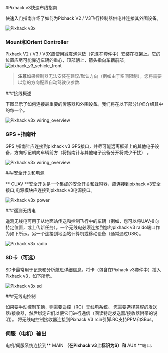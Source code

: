 #Pixhack v3快速布线指南

快速入门指南介绍了如何为Pixhack V2 / V3飞行控制器供电并连接其外围设备。

![Pixhack v3x](../assets/pixhack_v3x.png)

### Mount和Orient Controller

Pixhack V2 / V3 / V3X应使用减震泡沫垫（包含在套件中）安装在框架上。它的位置应尽可能靠近车辆的重心，顶部朝上，箭头指向车辆前部。
![pixhack_v3_vehicle_front](../assets/pixhack_v3_vehicle_front.jpg)

> **注意**如果控制器无法安装在建议/默认方向（例如由于空间限制），您将需要以您的方向配置自动驾驶仪参数.

###接线概述

下图显示了如何连接最重要的传感器和外围设备。我们将在以下部分详细介绍其中的每一个。

![Pixhack v3x wiring_overview](../assets/pixhack_v3_wiring_overview.jpg)




### GPS +指南针

GPS /指南针应连接到pixhack v3 GPS接口，并尽可能远离框架上的其他电子设备，方向标记朝向车辆前方（将指南针与其他电子设备分开将减少干扰） 。

![Pixhack v3x wiring_overview](../assets/pixhack_v3_gps.jpg)

###安全开关和电源

** CUAV **安全开关是一个集成的安全开关和蜂鸣器，应连接到pixhack v3安全接口;电源模块应连接到pixhack v3电源接口。

![Pixhack v3x power](../assets/pixhack_v3_power_and_safe.jpg)

###遥测无线电

遥测无线电可用于从地面站传送和控制飞行中的车辆（例如，您可以将UAV指向特定位置，或上传新任务）。一个无线电必须连接到您的pixhack v3 raido端口作为如下所示。另一个连接到地面站计算机或移动设备（通常通过USB）。

![Pixhack v3x radio](../assets/pixhack_v3_radio.jpg)

### SD卡（可选）

SD卡最常用于记录和分析航班详细信息。将卡（包含在Pixhack v3套件中）插入Pixhack v3，如下所示。

![Pixhack v3x sd](../assets/pixhack_v3_sd.jpg)


###无线电控制

如果要手动控制车辆，则需要遥控（RC）无线电系统。
您需要选择兼容的发送器/接收器，然后绑定它们以便它们进行通信（阅读特定发送器/接收器附带的说明）。
将无线电控制接收器连接到Pixhack V3 rcin引脚.RC支持PPM和SBus。

### 伺服（电机）输出

电机/伺服系统连接到** MAIN **（在Pixhack v3上标识为S）和** AUX **端口.
